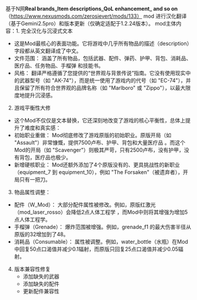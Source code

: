 基于N网**Real brands_Item descriptions_QoL enhancement_ and so on**（https://www.nexusmods.com/zerosievert/mods/133） mod 进行汉化翻译（基于Gemini2.5pro）和版本更新（仅确定适配于1.2.24版本）。
mod主体内容：1. 完全汉化与沉浸式文本
  + 这是Mod最核心的表面功能。它将游戏中几乎所有物品的描述（description）字段都从英文翻译成了中文。
  + 文件范围： 涵盖了所有物品，包括武器、配件、弹药、护甲、背包、消耗品、医疗品、任务物品、手榴弹 和技能书。
  + 风格： 翻译严格遵循了您提供的“世界观与背景传说”指南。它没有使用现实中的武器型号（如 "AK-74"），而是统一使用了游戏内的代号（如 "EC-74"），并且保留了所有符合世界观的品牌名称（如 "Marlboro" 或 "Zippo"），以最大限度地提升沉浸感。

2. 游戏平衡性大修
  + 这个Mod不仅仅是文本替换，它还深刻地改变了游戏的核心平衡性，总体上提升了难度和真实感：
  + 初始职业重做： Mod彻底修改了游戏原版的初始职业。原版开局（如 "Assault"）非常慷慨，提供7500卢布、护甲、背包和大量医疗品 。而这个Mod的开局（如 "Scavenger"）则极其严苛，只有2500卢布，没有护甲，没有背包，医疗品也极少。
  + 新增硬核职业： Mod还额外添加了4个原版没有的、更具挑战性的新职业（equipment_7 到 equipment_10），例如 "The Forsaken"（被遗弃者），开局只有一把刀。

3. 物品属性调整： 
  + 配件（W_Mod）： 大部分配件属性被修改。例如，原版红激光（mod_laser_rosso）会降低2点人体工程学 ，而Mod中则将其增强为增加5点人体工程学。
  + 手榴弹（Grenade）： 爆炸范围被增强。例如，grenade_f1 的最大伤害半径从原版的32增加到了48。
  + 消耗品（Consumable）： 属性被调整。例如，water_bottle（水瓶）在Mod中回复50点口渴值并减少0.1辐射，而原版只回复25点口渴值并减少0.05辐射。

4. 版本兼容性修复
   + 添加缺失的武器
   + 添加缺失的配件
   + 更新配件兼容性
